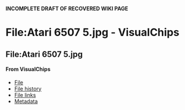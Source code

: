 **INCOMPLETE DRAFT OF RECOVERED WIKI PAGE**

# File:Atari 6507 5.jpg - VisualChips

## File:Atari 6507 5.jpg

#### From VisualChips

- [File](#file)
- [File history](#filehistory)
- [File links](#filelinks)
- [Metadata](#metadata)


